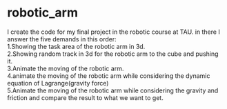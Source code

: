 # robotic_arm
I create the code for my final project in the robotic course at TAU. in there I answer the five demands in this order:  
1.Showing the task area of the robotic arm in 3d.  
2.Showing random track in 3d for the robotic arm to the cube and pushing it.  
3.Animate the moving of the robotic arm.  
4.animate the moving of the robotic arm while considering the dynamic equation of Lagrange(gravity force)  
5.Animate the moving of the robotic arm while considering the gravity and friction and compare the result to what we want to get.
